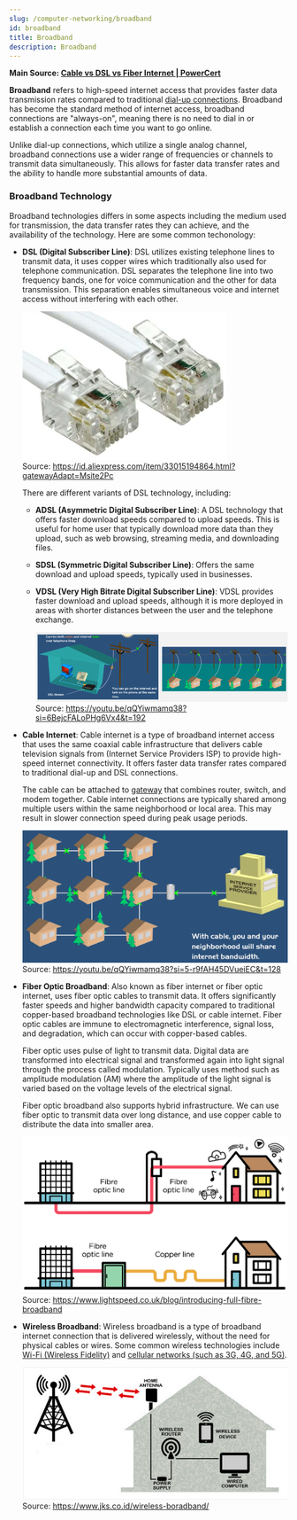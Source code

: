 ```yaml
---
slug: /computer-networking/broadband
id: broadband
title: Broadband
description: Broadband
---
```


**Main Source: [Cable vs DSL vs Fiber Internet | PowerCert](https://youtu.be/qQYiwmamq38?si=LGH54X5pVZtU64XM)**

**Broadband** refers to high-speed internet access that provides faster data transmission rates compared to traditional [dial-up connections](/computer-networking/dial-up-modem#dial-up-connection). Broadband has become the standard method of internet access, broadband connections are "always-on", meaning there is no need to dial in or establish a connection each time you want to go online.

Unlike dial-up connections, which utilize a single analog channel, broadband connections use a wider range of frequencies or channels to transmit data simultaneously. This allows for faster data transfer rates and the ability to handle more substantial amounts of data.

### Broadband Technology

Broadband technologies differs in some aspects including the medium used for transmission, the data transfer rates they can achieve, and the availability of the technology. Here are some common techonology:

- **DSL (Digital Subscriber Line)**: DSL utilizes existing telephone lines to transmit data, it uses copper wires which traditionally also used for telephone communication. DSL separates the telephone line into two frequency bands, one for voice communication and the other for data transmission. This separation enables simultaneous voice and internet access without interfering with each other.

  ![DSL cable](./dsl-cable.png)  
   Source: https://id.aliexpress.com/item/33015194864.html?gatewayAdapt=Msite2Pc

  There are different variants of DSL technology, including:

  - **ADSL (Asymmetric Digital Subscriber Line)**: A DSL technology that offers faster download speeds compared to upload speeds. This is useful for home user that typically download more data than they upload, such as web browsing, streaming media, and downloading files.

  - **SDSL (Symmetric Digital Subscriber Line)**: Offers the same download and upload speeds, typically used in businesses.

  - **VDSL (Very High Bitrate Digital Subscriber Line)**: VDSL provides faster download and upload speeds, although it is more deployed in areas with shorter distances between the user and the telephone exchange.

    ![DSL transmit phone and internet connection together over the telephone lines](./dsl.png)  
    Source: https://youtu.be/qQYiwmamq38?si=6BejcFALoPHg6Vx4&t=192

- **Cable Internet**: Cable internet is a type of broadband internet access that uses the same coaxial cable infrastructure that delivers cable television signals from (Internet Service Providers ISP) to provide high-speed internet connectivity. It offers faster data transfer rates compared to traditional dial-up and DSL connections.

  The cable can be attached to [gateway](/computer-networking/gateway) that combines router, switch, and modem together. Cable internet connections are typically shared among multiple users within the same neighborhood or local area. This may result in slower connection speed during peak usage periods.

  ![Cable internet shared with local network](./cable-internet.png)  
  Source: https://youtu.be/qQYiwmamq38?si=5-r9fAH45DVueiEC&t=128

- **Fiber Optic Broadband**: Also known as fiber internet or fiber optic internet, uses fiber optic cables to transmit data. It offers significantly faster speeds and higher bandwidth capacity compared to traditional copper-based broadband technologies like DSL or cable internet. Fiber optic cables are immune to electromagnetic interference, signal loss, and degradation, which can occur with copper-based cables.

  Fiber optic uses pulse of light to transmit data. Digital data are transformed into electrical signal and transformed again into light signal through the process called modulation. Typically uses method such as amplitude modulation (AM) where the amplitude of the light signal is varied based on the voltage levels of the electrical signal.

  Fiber optic broadband also supports hybrid infrastructure. We can use fiber optic to transmit data over long distance, and use copper cable to distribute the data into smaller area.

  ![Hybrid infrastructure of fiber optic broadband](./fiber-optic-broadband.png)  
   Source: https://www.lightspeed.co.uk/blog/introducing-full-fibre-broadband

- **Wireless Broadband**: Wireless broadband is a type of broadband internet connection that is delivered wirelessly, without the need for physical cables or wires. Some common wireless technologies include [Wi-Fi (Wireless Fidelity)](/computer-networking/wi-fi) and [cellular networks (such as 3G, 4G, and 5G)](/computer-networking/cellular-networking).

  ![Connection sent over antenna to cellular tower](./wireless-broadband.png)  
   Source: https://www.jks.co.id/wireless-boradband/
